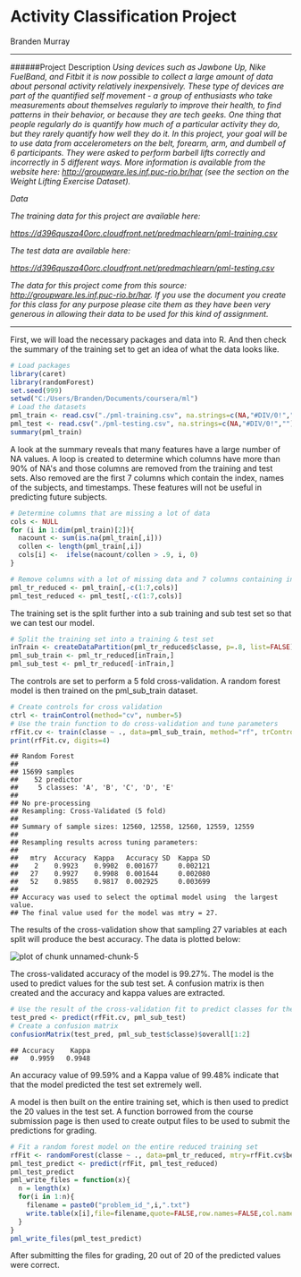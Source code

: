 # Activity Classification Project
Branden Murray  

---------------


######Project Description
*Using devices such as Jawbone Up, Nike FuelBand, and Fitbit it is now possible to collect a large amount of data about personal activity relatively inexpensively. These type of devices are part of the quantified self movement - a group of enthusiasts who take measurements about themselves regularly to improve their health, to find patterns in their behavior, or because they are tech geeks. One thing that people regularly do is quantify how much of a particular activity they do, but they rarely quantify how well they do it. In this project, your goal will be to use data from accelerometers on the belt, forearm, arm, and dumbell of 6 participants. They were asked to perform barbell lifts correctly and incorrectly in 5 different ways. More information is available from the website here: http://groupware.les.inf.puc-rio.br/har (see the section on the Weight Lifting Exercise Dataset).*  


*Data*   

*The training data for this project are available here:* 

*https://d396qusza40orc.cloudfront.net/predmachlearn/pml-training.csv*

*The test data are available here:*  

*https://d396qusza40orc.cloudfront.net/predmachlearn/pml-testing.csv*  

*The data for this project come from this source: http://groupware.les.inf.puc-rio.br/har. If you use the document you create for this class for any purpose please cite them as they have been very generous in allowing their data to be used for this kind of assignment.*  

-----------------

First, we will load the necessary packages and data into R. And then check the summary of the training set to get an idea of what the data looks like.

```r
# Load packages
library(caret)
library(randomForest)
set.seed(999)
setwd("C:/Users/Branden/Documents/coursera/ml")
# Load the datasets
pml_train <- read.csv("./pml-training.csv", na.strings=c(NA,"#DIV/0!",""))
pml_test <- read.csv("./pml-testing.csv", na.strings=c(NA,"#DIV/0!",""))
summary(pml_train)
```

A look at the summary reveals that many features have a large number of NA values. A loop is created to determine which columns have more than 90% of NA's and those columns are removed from the training and test sets. Also removed are the first 7 columns which contain the index, names of the subjects, and timestamps. These features will not be useful in predicting future subjects.  


```r
# Determine columns that are missing a lot of data
cols <- NULL
for (i in 1:dim(pml_train)[2]){
  nacount <- sum(is.na(pml_train[,i]))
  collen <- length(pml_train[,i])
  cols[i] <-  ifelse(nacount/collen > .9, i, 0)
}

# Remove columns with a lot of missing data and 7 columns containing index, usernames, and timestamps
pml_tr_reduced <- pml_train[,-c(1:7,cols)]
pml_test_reduced <- pml_test[,-c(1:7,cols)]
```


The training set is the split further into a sub training and sub test set so that we can test our model.  


```r
# Split the training set into a training & test set
inTrain <- createDataPartition(pml_tr_reduced$classe, p=.8, list=FALSE)
pml_sub_train <- pml_tr_reduced[inTrain,]
pml_sub_test <- pml_tr_reduced[-inTrain,]
```

The controls are set to perform a 5 fold cross-validation. A random forest model is then trained on the pml_sub_train dataset.  


```r
# Create controls for cross validation
ctrl <- trainControl(method="cv", number=5)
# Use the train function to do cross-validation and tune parameters
rfFit.cv <- train(classe ~ ., data=pml_sub_train, method="rf", trControl=ctrl)
print(rfFit.cv, digits=4)
```

```
## Random Forest 
## 
## 15699 samples
##    52 predictor
##     5 classes: 'A', 'B', 'C', 'D', 'E' 
## 
## No pre-processing
## Resampling: Cross-Validated (5 fold) 
## 
## Summary of sample sizes: 12560, 12558, 12560, 12559, 12559 
## 
## Resampling results across tuning parameters:
## 
##   mtry  Accuracy  Kappa   Accuracy SD  Kappa SD
##    2    0.9923    0.9902  0.001677     0.002121
##   27    0.9927    0.9908  0.001644     0.002080
##   52    0.9855    0.9817  0.002925     0.003699
## 
## Accuracy was used to select the optimal model using  the largest value.
## The final value used for the model was mtry = 27.
```

The results of the cross-validation show that sampling 27 variables at each split will produce the best accuracy. The data is plotted below:


![plot of chunk unnamed-chunk-5](./activityproject_files/figure-html/unnamed-chunk-5.png) 


The cross-validated accuracy of the model is 99.27%. The model is the used to predict values for the sub test set. A confusion matrix is then created and the accuracy and kappa values are extracted.


```r
# Use the result of the cross-validation fit to predict classes for the test set
test_pred <- predict(rfFit.cv, pml_sub_test)
# Create a confusion matrix
confusionMatrix(test_pred, pml_sub_test$classe)$overall[1:2]
```

```
## Accuracy    Kappa 
##   0.9959   0.9948
```

An accuracy value of 99.59% and a Kappa value of 99.48% indicate that that the model predicted the test set extremely well.  

A model is then built on the entire training set, which is then used to predict the 20 values in the test set. A function borrowed from the course submission page is then used to create output files to be used to submit the predictions for grading.


```r
# Fit a random forest model on the entire reduced training set 
rfFit <- randomForest(classe ~ ., data=pml_tr_reduced, mtry=rfFit.cv$bestTune$mtry, importance=TRUE)
pml_test_predict <- predict(rfFit, pml_test_reduced)
pml_test_predict
pml_write_files = function(x){
  n = length(x)
  for(i in 1:n){
    filename = paste0("problem_id_",i,".txt")
    write.table(x[i],file=filename,quote=FALSE,row.names=FALSE,col.names=FALSE)
  }
}
pml_write_files(pml_test_predict)
```

After submitting the files for grading, 20 out of 20 of the predicted values were correct.
  
  
  
  
  
  
  
  
  
